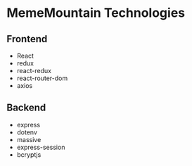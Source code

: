 # MemeMountain Technologies

## Frontend
* React
* redux
* react-redux
* react-router-dom
* axios

## Backend
* express
* dotenv
* massive
* express-session
* bcryptjs